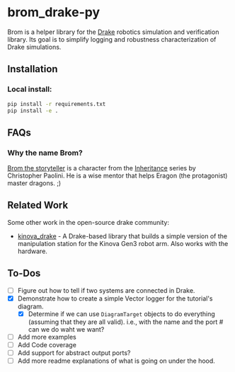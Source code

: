 # brom_drake-py
Brom is a helper library for the [Drake](https://drake.mit.edu/) robotics simulation and verification library.
Its goal is to simplify logging and robustness characterization
of Drake simulations.


## Installation

### Local install:

```bash
pip install -r requirements.txt
pip install -e .
```

## FAQs

### Why the name Brom?

[Brom the storyteller](https://inheritance.fandom.com/wiki/Brom) is a character from the
[Inheritance](https://en.wikipedia.org/wiki/Eragon) series by Christopher Paolini.
He is a wise mentor that helps Eragon (the protagonist) master dragons. ;)

 

## Related Work

Some other work in the open-source drake community:
- [kinova_drake](https://github.com/vincekurtz/kinova_drake) - A Drake-based library that builds a 
  simple version of the manipulation station for the Kinova Gen3 robot arm.
  Also works with the hardware.

## To-Dos

- [ ] Figure out how to tell if two systems are connected in Drake.
- [x] Demonstrate how to create a simple Vector logger for the
  tutorial's diagram.
  - [x] Determine if we can use `DiagramTarget` objects to do everything (assuming that they are all valid). i.e., with the name and the port # can we do waht we want?
- [ ] Add more examples
- [ ] Add Code coverage
- [ ] Add support for abstract output ports?
- [ ] Add more readme explanations of what is going on under the hood.